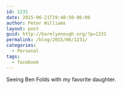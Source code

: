 ```yaml
---
id: 1231
date: 2015-06-21T19:48:50-06:00
author: Peter Williams
layout: post
guid: http://barelyenough.org/?p=1231
permalink: /blog/2015/06/1231/
categories:
  - Personal
tags:
  - facebook
---
```

Seeing Ben Folds with my favorite daughter.